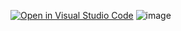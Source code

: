 [![Open in Visual Studio Code](https://classroom.github.com/assets/open-in-vscode-c66648af7eb3fe8bc4f294546bfd86ef473780cde1dea487d3c4ff354943c9ae.svg)](https://classroom.github.com/online_ide?assignment_repo_id=8662182&assignment_repo_type=AssignmentRepo)
![image](https://user-images.githubusercontent.com/84986194/192428472-bb75125e-a51d-4122-a138-6b3bbfacddcc.png)


